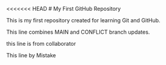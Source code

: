 <<<<<<< HEAD
\# My First GitHub Repository



This is my first repository created for learning Git and GitHub.


This line combines MAIN and CONFLICT branch updates.

this line is from collaborator

This line by Mistake


